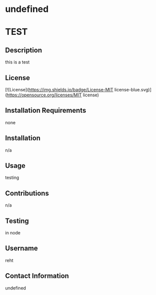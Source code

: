 # undefined

# TEST

## Description
this is a test

## License
[![License](https://img.shields.io/badge/License-MIT license-blue.svg)](https://opensource.org/licenses/MIT license)

## Installation Requirements
none

## Installation
n/a

## Usage
testing

## Contributions
n/a

## Testing
in node

## Username
reht

## Contact Information
undefined

